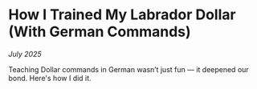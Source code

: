 
# How I Trained My Labrador Dollar (With German Commands)
*July 2025*

Teaching Dollar commands in German wasn’t just fun — it deepened our bond. Here's how I did it.
